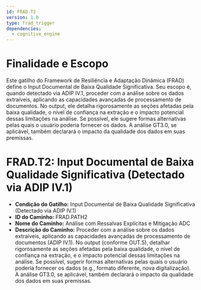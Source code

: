 ```yaml
---
id: FRAD.T2
version: 1.0
type: frad_trigger
dependencies:
  - cognitive_engine
---
```


# Finalidade e Escopo

Este gatilho do Framework de Resiliência e Adaptação Dinâmica (FRAD) define o Input Documental de Baixa Qualidade Significativa. Seu escopo é, quando detectado via ADIP IV.1, proceder com a análise sobre os dados extraíveis, aplicando as capacidades avançadas de processamento de documentos. No output, ele detalha rigorosamente as seções afetadas pela baixa qualidade, o nível de confiança na extração e o impacto potencial dessas limitações na análise. Se possível, ele sugere formas alternativas pelas quais o usuário poderia fornecer os dados. A análise GT3.0, se aplicável, também declarará o impacto da qualidade dos dados em suas premissas.

# FRAD.T2: Input Documental de Baixa Qualidade Significativa (Detectado via ADIP IV.1)

*   **Condição do Gatilho:** Input Documental de Baixa Qualidade Significativa (Detectado via ADIP IV.1)
*   **ID do Caminho:** FRAD.PATH2
*   **Nome do Caminho:** Análise com Ressalvas Explícitas e Mitigação ADC
*   **Descrição do Caminho:** Proceder com a análise sobre os dados extraíveis, aplicando as capacidades avançadas de processamento de documentos (ADIP IV.1). No output (conforme OUT.5), detalhar rigorosamente as seções afetadas pela baixa qualidade, o nível de confiança na extração, e o impacto potencial dessas limitações na análise. Se possível, sugerir formas alternativas pelas quais o usuário poderia fornecer os dados (e.g., formato diferente, nova digitalização). A análise GT3.0, se aplicável, também declarará o impacto da qualidade dos dados em suas premissas.
